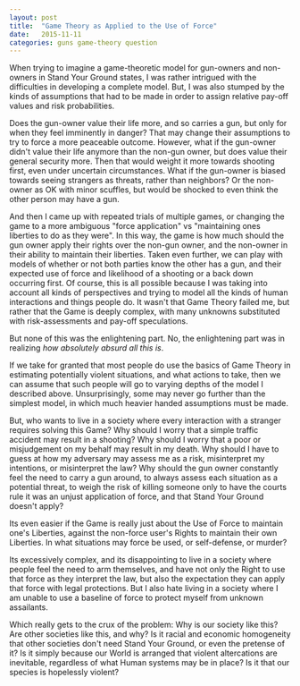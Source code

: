 ```yaml
---
layout: post
title:  "Game Theory as Applied to the Use of Force"
date:   2015-11-11
categories: guns game-theory question
---
```


When trying to imagine a game-theoretic model for gun-owners and non-owners in Stand Your Ground states, I was rather intrigued with the difficulties in developing a complete model. But, I was also stumped by the kinds of assumptions that had to be made in order to assign relative pay-off values and risk probabilities.

Does the gun-owner value their life more, and so carries a gun, but only for when they feel imminently in danger? That may change their assumptions to try to force a more peaceable outcome. However, what if the gun-owner didn't value their life anymore than the non-gun owner, but does value their general security more. Then that would weight it more towards shooting first, even under uncertain circumstances. What if the gun-owner is biased towards seeing strangers as threats, rather than neighbors? Or the non-owner as OK with minor scuffles, but would be shocked to even think the other person may have a gun.

And then I came up with repeated trials of multiple games, or changing the game to a more ambiguous "force application" vs "maintaining ones liberties to do as they were". In this way, the game is how much should the gun owner apply their rights over the non-gun owner, and the non-owner in their ability to maintain their liberties. Taken even further, we can play with models of whether or not both parties know the other has a gun, and their expected use of force and likelihood of a shooting or a back down occurring first. Of course, this is all possible because I was taking into account all kinds of perspectives and trying to model all the kinds of human interactions and things people do. It wasn't that Game Theory failed me, but rather that the Game is deeply complex, with many unknowns substituted with risk-assessments and pay-off speculations.

But none of this was the enlightening part. No, the enlightening part was in realizing *how absolutely absurd all this is*.

If we take for granted that most people do use the basics of Game Theory in estimating potentially violent situations, and what actions to take, then we can assume that such people will go to varying depths of the model I described above. Unsurprisingly, some may never go further than the simplest model, in which much heavier handed assumptions must be made.

But, who wants to live in a society where every interaction with a stranger requires solving this Game? Why should I worry that a simple traffic accident may result in a shooting? Why should I worry that a poor or misjudgement on my behalf may result in my death. Why should I have to guess at how my adversary may assess me as a risk, misinterpret my intentions, or misinterpret the law? Why should the gun owner constantly feel the need to carry a gun around, to always assess each situation as a potential threat, to weigh the risk of killing someone only to have the courts rule it was an unjust application of force, and that Stand Your Ground doesn't apply?

Its even easier if the Game is really just about the Use of Force to maintain one's Liberties, against the non-force user's Rights to maintain their own Liberties. In what situations may force be used, or self-defense, or murder?

Its excessively complex, and its disappointing to live in a society where people feel the need to arm themselves, and have not only the Right to use that force as they interpret the law, but also the expectation they can apply that force with legal protections. But I also hate living in a society where I am unable to use a baseline of force to protect myself from unknown assailants.

Which really gets to the crux of the problem: Why is our society like this? Are other societies like this, and why? Is it racial and economic homogeneity that other societies don't need Stand Your Ground, or even the pretense of it? Is it simply because our World is arranged that violent altercations are inevitable, regardless of what Human systems may be in place? Is it that our species is hopelessly violent?